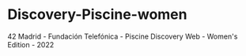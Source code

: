 # Discovery-Piscine-women

42 Madrid - Fundación Telefónica - Piscine Discovery Web - Women's Edition - 2022
